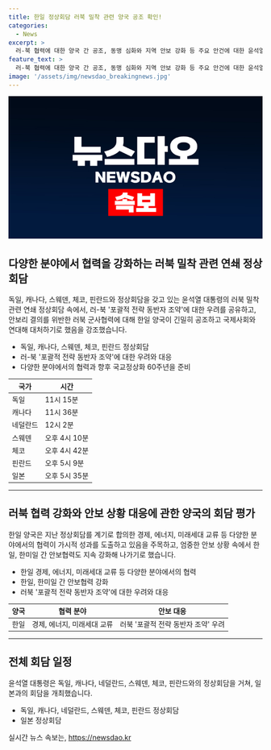 ```yaml
---
title: 한일 정상회담 러북 밀착 관련 양국 공조 확인!
categories:
  - News
excerpt: >
  러-북 협력에 대한 양국 간 공조, 동맹 심화와 지역 안보 강화 등 주요 안건에 대한 윤석열 대통령과 기시다 후미오 일본 총리의 한일 정상회담에서의 협력 방안이 논의되었다. 이에 앞서 윤 대통령은 독일, 캐나다, 스웨덴, 체코, 핀란드와의 연쇄 정상회담을 진행했다. NATO 정상회의에 참석한 한국 대통령의 외교적 활동이 확대되는 가운데, 양국 간 다양한 분야에서의 협력과 안보 상황 속에서의 유대강화가 강조되었다.
feature_text: >
  러-북 협력에 대한 양국 간 공조, 동맹 심화와 지역 안보 강화 등 주요 안건에 대한 윤석열 대통령과 기시다 후미오 일본 총리의 한일 정상회담에서의 협력 방안이 논의되었다. 이에 앞서 윤 대통령은 독일, 캐나다, 스웨덴, 체코, 핀란드와의 연쇄 정상회담을 진행했다. NATO 정상회의에 참석한 한국 대통령의 외교적 활동이 확대되는 가운데, 양국 간 다양한 분야에서의 협력과 안보 상황 속에서의 유대강화가 강조되었다.
image: '/assets/img/newsdao_breakingnews.jpg'
---
```


<p><img src="/assets/img/newsdao_breakingnews.jpg" alt="pcversion 속보" /></p>

<h2 data-ke-size="size26">다양한 분야에서 협력을 강화하는 러북 밀착 관련 연쇄 정상회담</h2>

<p data-ke-size="size16">독일, 캐나다, 스웨덴, 체코, 핀란드와 정상회담을 갖고 있는 윤석열 대통령의 러북 밀착 관련 연쇄 정상회담 속에서, 러-북 '포괄적 전략 동반자 조약'에 대한 우려를 공유하고, 안보리 결의를 위반한 러북 군사협력에 대해 한일 양국이 긴밀히 공조하고 국제사회와 연대해 대처하기로 했음을 강조했습니다.</p>

<ul>
<li>독일, 캐나다, 스웨덴, 체코, 핀란드 정상회담</li>
<li>러-북 '포괄적 전략 동반자 조약'에 대한 우려와 대응</li>
<li>다양한 분야에서의 협력과 향후 국교정상화 60주년을 준비</li>
</ul>

<table>
<thead>
<tr>
<th>국가</th>
<th>시간</th>
</tr>
</thead>
<tbody>
<tr>
<td>독일</td>
<td>11시 15분</td>
</tr>
<tr>
<td>캐나다</td>
<td>11시 36분</td>
</tr>
<tr>
<td>네덜란드</td>
<td>12시 2분</td>
</tr>
<tr>
<td>스웨덴</td>
<td>오후 4시 10분</td>
</tr>
<tr>
<td>체코</td>
<td>오후 4시 42분</td>
</tr>
<tr>
<td>핀란드</td>
<td>오후 5시 9분</td>
</tr>
<tr>
<td>일본</td>
<td>오후 5시 35분</td>
</tr>
</tbody>
</table>

<hr>

<h2 data-ke-size="size26">러북 협력 강화와 안보 상황 대응에 관한 양국의 회담 평가</h2>

<p data-ke-size="size16">한일 양국은 지난 정상회담를 계기로 합의한 경제, 에너지, 미래세대 교류 등 다양한 분야에서의 협력이 가시적 성과를 도출하고 있음을 주목하고, 엄중한 안보 상황 속에서 한일, 한미일 간 안보협력도 지속 강화해 나가기로 했습니다.</p>

<ul>
<li>한일 경제, 에너지, 미래세대 교류 등 다양한 분야에서의 협력</li>
<li>한일, 한미일 간 안보협력 강화</li>
<li>러북 '포괄적 전략 동반자 조약'에 대한 우려와 대응</li>
</ul>

<table>
<thead>
<tr>
<th>양국</th>
<th>협력 분야</th>
<th>안보 대응</th>
</tr>
</thead>
<tbody>
<tr>
<td>한일</td>
<td>경제, 에너지, 미래세대 교류</td>
<td>러북 '포괄적 전략 동반자 조약' 우려</td>
</tr>
</tbody>
</table>

<hr>

<h2 data-ke-size="size26">전체 회담 일정</h2>

<p data-ke-size="size16">윤석열 대통령은 독일, 캐나다, 네덜란드, 스웨덴, 체코, 핀란드와의 정상회담을 거쳐, 일본과의 회담을 개최했습니다.</p>

<ul>
<li>독일, 캐나다, 네덜란드, 스웨덴, 체코, 핀란드 정상회담</li>
<li>일본 정상회담</li>
</ul>
실시간 뉴스 속보는, <a href="https://newsdao.kr" rel="dofollow">https://newsdao.kr</a>


